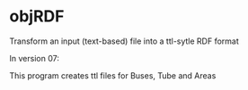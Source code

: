 # objRDF
Transform an input (text-based) file into a ttl-sytle RDF format
 
In version 07:

This program creates ttl files for Buses, Tube and Areas
